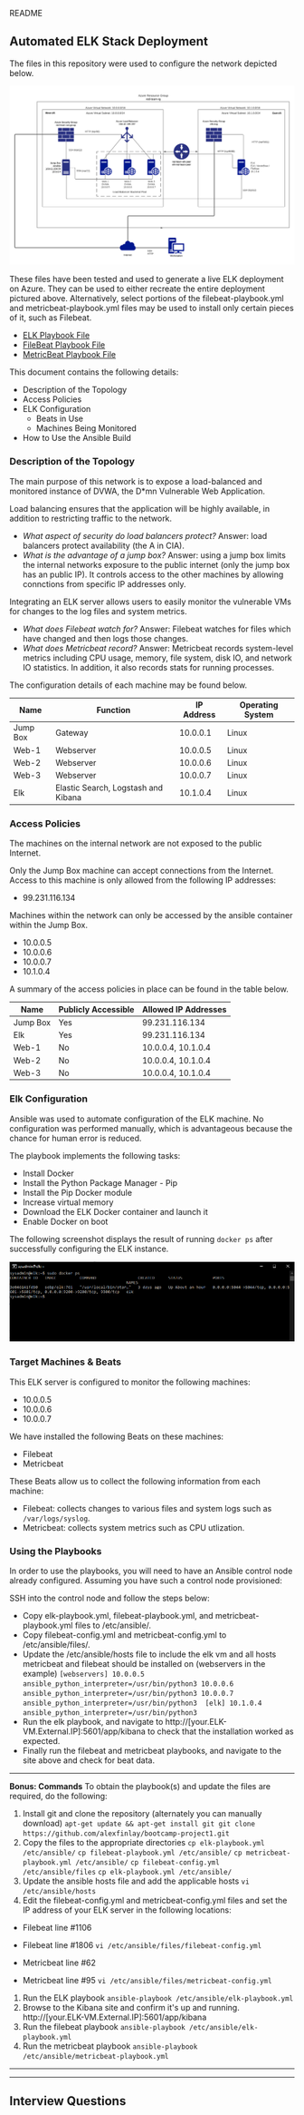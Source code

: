README

## Automated ELK Stack Deployment

The files in this repository were used to configure the network depicted below.

![Network Diagram](Diagrams/elk_diagram.png)

These files have been tested and used to generate a live ELK deployment on Azure. They can be used to either recreate the entire deployment pictured above. Alternatively, select portions of the filebeat-playbook.yml and metricbeat-playbook.yml files may be used to install only certain pieces of it, such as Filebeat.

  - [ELK Playbook File](Ansible/elk-playbook.yml)
  - [FileBeat Playbook File](Ansible/filebeat-playbook.yml)
  - [MetricBeat Playbook File](Ansible/metricbeat-playbook.yml)

This document contains the following details:
- Description of the Topology
- Access Policies
- ELK Configuration
  - Beats in Use
  - Machines Being Monitored
- How to Use the Ansible Build


### Description of the Topology

The main purpose of this network is to expose a load-balanced and monitored instance of DVWA, the D*mn Vulnerable Web Application.

Load balancing ensures that the application will be highly available, in addition to restricting traffic to the network.
- _What aspect of security do load balancers protect?_ 
Answer: load balancers protect availability (the A in CIA).
- _What is the advantage of a jump box?_
Answer: using a jump box limits the internal networks exposure to the public internet (only the jump box has an public IP).  It controls access to the other machines by allowing connctions from specific IP addresses only.

Integrating an ELK server allows users to easily monitor the vulnerable VMs for changes to the log files and system metrics.
- _What does Filebeat watch for?_
Answer: Filebeat watches for files which have changed and then logs those changes.
- _What does Metricbeat record?_
Answer: Metricbeat records system-level metrics including CPU usage, memory, file system, disk IO, and network IO statistics.  In addition, it also records stats for running processes.

The configuration details of each machine may be found below.

| Name     | Function | IP Address | Operating System |
|----------|----------|------------|------------------|
| Jump Box | Gateway  | 10.0.0.1   | Linux            |
| Web-1    | Webserver| 10.0.0.5   | Linux            |
| Web-2    | Webserver| 10.0.0.6   | Linux        |
| Web-3    | Webserver| 10.0.0.7   | Linux            |
| Elk      | Elastic Search, Logstash and Kibana| 10.1.0.4   | Linux         |

### Access Policies

The machines on the internal network are not exposed to the public Internet. 

Only the Jump Box machine can accept connections from the Internet. Access to this machine is only allowed from the following IP addresses:
- 99.231.116.134

Machines within the network can only be accessed by the ansible container within the Jump Box.
- 10.0.0.5
- 10.0.0.6
- 10.0.0.7
- 10.1.0.4

A summary of the access policies in place can be found in the table below.

| Name     | Publicly Accessible | Allowed IP Addresses |
|----------|---------------------|----------------------|
| Jump Box | Yes              | 99.231.116.134         |
| Elk      | Yes              | 99.231.116.134         |
| Web-1    | No               | 10.0.0.4, 10.1.0.4     |
| Web-2    | No               | 10.0.0.4, 10.1.0.4     |
| Web-3    | No               | 10.0.0.4, 10.1.0.4     |

### Elk Configuration

Ansible was used to automate configuration of the ELK machine. No configuration was performed manually, which is advantageous because the chance for human error is reduced.

The playbook implements the following tasks:
- Install Docker
- Install the Python Package Manager - Pip
- Install the Pip Docker module
- Increase virtual memory
- Download the ELK Docker container and launch it
- Enable Docker on boot

The following screenshot displays the result of running `docker ps` after successfully configuring the ELK instance.

![docker ps output](Images/docker_ps_output.PNG)

### Target Machines & Beats
This ELK server is configured to monitor the following machines:
- 10.0.0.5
- 10.0.0.6
- 10.0.0.7

We have installed the following Beats on these machines:
- Filebeat
- Metricbeat

These Beats allow us to collect the following information from each machine:
- Filebeat: collects changes to various files and system logs such as `/var/logs/syslog`.
- Metricbeat: collects system metrics such as CPU utlization.

### Using the Playbooks
In order to use the playbooks, you will need to have an Ansible control node already configured. Assuming you have such a control node provisioned: 

SSH into the control node and follow the steps below:
- Copy elk-playbook.yml, filebeat-playbook.yml, and metricbeat-playbook.yml files to /etc/ansible/.
- Copy filebeat-config.yml and metricbeat-config.yml to /etc/ansible/files/.
- Update the /etc/ansible/hosts file to include the elk vm and all hosts metricbeat and filebeat should be installed on (webservers in the example)
`[webservers]
10.0.0.5 ansible_python_interpreter=/usr/bin/python3
10.0.0.6 ansible_python_interpreter=/usr/bin/python3
10.0.0.7 ansible_python_interpreter=/usr/bin/python3 
[elk]
10.1.0.4 ansible_python_interpreter=/usr/bin/python3`
- Run the elk playbook, and navigate to http://[your.ELK-VM.External.IP]:5601/app/kibana to check that the installation worked as expected.
- Finally run the filebeat and metricbeat playbooks, and navigate to the site above and check for beat data.

* * *
**Bonus: Commands**
To obtain the playbook(s) and update the files are required, do the following:
1. Install git and clone the repository (alternately you can manually download)
`apt-get update && apt-get install git
git clone https://github.com/alexfinlay/bootcamp-project1.git`
1. Copy the files to the appropriate directories
`cp elk-playbook.yml /etc/ansible/`
`cp filebeat-playbook.yml /etc/ansible/`
`cp metricbeat-playbook.yml /etc/ansible/`
`cp filebeat-config.yml /etc/ansible/files`
`cp elk-playbook.yml /etc/ansible/`
1. Update the ansible hosts file and add the applicable hosts
`vi /etc/ansible/hosts`
1. Edit the filebeat-config.yml and metricbeat-config.yml files and set the IP address of your ELK server in the following locations:

- Filebeat line #1106
- Filebeat line #1806
`vi /etc/ansible/files/filebeat-config.yml`

- Metricbeat line #62
- Metricbeat line #95
`vi /etc/ansible/files/metricbeat-config.yml`
1. Run the ELK playbook
`ansible-playbook /etc/ansible/elk-playbook.yml`
1. Browse to the Kibana site and confirm it's up and running.  http://[your.ELK-VM.External.IP]:5601/app/kibana
1. Run the filebeat playbook
`ansible-playbook /etc/ansible/elk-playbook.yml`
1. Run the metricbeat playbook
`ansible-playbook /etc/ansible/metricbeat-playbook.yml`
* * *
------------------------------------------------------------------
## Interview Questions